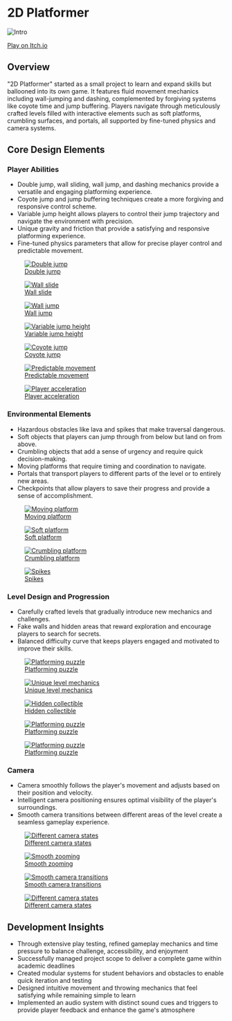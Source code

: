 <div class="page-content">

# 2D Platformer


<img src="https://danielnoam.github.io/portfolio/assets/2d-platformer/main.gif" alt="Intro">

[Play on Itch.io](https://danielnoam.itch.io/2d-platformer)


<div class="project-card">

## Overview

"2D Platformer" started as a small project to learn and expand skills but ballooned into its own game. It features fluid movement mechanics including wall-jumping and dashing, complemented by forgiving systems like coyote time and jump buffering. Players navigate through meticulously crafted levels filled with interactive elements such as soft platforms, crumbling surfaces, and portals, all supported by fine-tuned physics and camera systems.


</div>

<div class="project-card">
    
## Core Design Elements

### Player Abilities

- Double jump, wall sliding, wall jump, and dashing mechanics provide a versatile and engaging platforming experience.
- Coyote jump and jump buffering techniques create a more forgiving and responsive control scheme.
- Variable jump height allows players to control their jump trajectory and navigate the environment with precision.
- Unique gravity and friction that provide a satisfying and responsive platforming experience.
- Fine-tuned physics parameters that allow for precise player control and predictable movement.


<div class="image-gallery">
    <figure>
        <a href="https://danielnoam.github.io/portfolio/assets/2d-platformer/doublejump.gif" target="_blank">
            <img src="https://danielnoam.github.io/portfolio/assets/2d-platformer/doublejump.gif" alt="Double jump">
            <figcaption>Double jump</figcaption>
        </a>
    </figure>
    <figure>
        <a href="https://danielnoam.github.io/portfolio/assets/2d-platformer/wallslide.gif" target="_blank">
            <img src="https://danielnoam.github.io/portfolio/assets/2d-platformer/wallslide.gif" alt="Wall slide">
            <figcaption>Wall slide</figcaption>
        </a>
    </figure>
    <figure>
        <a href="https://danielnoam.github.io/portfolio/assets/2d-platformer/walljump.gif" target="_blank">
            <img src="https://danielnoam.github.io/portfolio/assets/2d-platformer/walljump.gif" alt="Wall jump">
            <figcaption>Wall jump</figcaption>
        </a>
    </figure>
    <figure>
        <a href="https://danielnoam.github.io/portfolio/assets/2d-platformer/variableJump.gif" target="_blank">
            <img src="https://danielnoam.github.io/portfolio/assets/2d-platformer/variableJump.gif" alt="Variable jump height">
            <figcaption>Variable jump height</figcaption>
        </a>
    </figure>
    <figure>
        <a href="https://danielnoam.github.io/portfolio/assets/2d-platformer/player1.gif" target="_blank">
            <img src="https://danielnoam.github.io/portfolio/assets/2d-platformer/player1.gif" alt="Coyote jump">
            <figcaption>Coyote jump</figcaption>
        </a>
    </figure>
    <figure>
        <a href="https://danielnoam.github.io/portfolio/assets/2d-platformer/Physics1.gif" target="_blank">
            <img src="https://danielnoam.github.io/portfolio/assets/2d-platformer/Physics1.gif" alt="Predictable movement">
            <figcaption>Predictable movement</figcaption>
        </a>
    </figure>
    <figure>
        <a href="https://danielnoam.github.io/portfolio/assets/2d-platformer/Physics2.gif" target="_blank">
            <img src="https://danielnoam.github.io/portfolio/assets/2d-platformer/Physics2.gif" alt="Player acceleration">
            <figcaption>Player acceleration</figcaption>
        </a>
    </figure>
</div>

### Environmental Elements

- Hazardous obstacles like lava and spikes that make traversal dangerous.
- Soft objects that players can jump through from below but land on from above.
- Crumbling objects that add a sense of urgency and require quick decision-making.
- Moving platforms that require timing and coordination to navigate.
- Portals that transport players to different parts of the level or to entirely new areas.
- Checkpoints that allow players to save their progress and provide a sense of accomplishment.

<div class="image-gallery">
    <figure>
        <a href="https://danielnoam.github.io/portfolio/assets/2d-platformer/movingplatform.gif" target="_blank">
            <img src="https://danielnoam.github.io/portfolio/assets/2d-platformer/movingplatform.gif" alt="Moving platform">
            <figcaption>Moving platform</figcaption>
        </a>
    </figure>
    <figure>
        <a href="https://danielnoam.github.io/portfolio/assets/2d-platformer/softPlatform.gif" target="_blank">
            <img src="https://danielnoam.github.io/portfolio/assets/2d-platformer/softPlatform.gif" alt="Soft platform">
            <figcaption>Soft platform</figcaption>
        </a>
    </figure>
    <figure>
        <a href="https://danielnoam.github.io/portfolio/assets/2d-platformer/crumblingobject.gif" target="_blank">
            <img src="https://danielnoam.github.io/portfolio/assets/2d-platformer/crumblingobject.gif" alt="Crumbling platform">
            <figcaption>Crumbling platform</figcaption>
        </a>
    </figure>
    <figure>
        <a href="https://danielnoam.github.io/portfolio/assets/2d-platformer/spikes.gif" target="_blank">
            <img src="https://danielnoam.github.io/portfolio/assets/2d-platformer/spikes.gif" alt="Spikes">
            <figcaption>Spikes</figcaption>
        </a>
    </figure>
</div>

### Level Design and Progression

- Carefully crafted levels that gradually introduce new mechanics and challenges.
- Fake walls and hidden areas that reward exploration and encourage players to search for secrets.
- Balanced difficulty curve that keeps players engaged and motivated to improve their skills.

<div class="image-gallery">
    <figure>
        <a href="https://danielnoam.github.io/portfolio/assets/2d-platformer/Hazard2.gif" target="_blank">
            <img src="https://danielnoam.github.io/portfolio/assets/2d-platformer/Hazard2.gif" alt="Platforming puzzle">
            <figcaption>Platforming puzzle</figcaption>
        </a>
    </figure>
    <figure>
        <a href="https://danielnoam.github.io/portfolio/assets/2d-platformer/Hazard3.gif" target="_blank">
            <img src="https://danielnoam.github.io/portfolio/assets/2d-platformer/Hazard3.gif" alt="Unique level mechanics">
            <figcaption>Unique level mechanics</figcaption>
        </a>
    </figure>
    <figure>
        <a href="https://danielnoam.github.io/portfolio/assets/2d-platformer/hiddenarea.gif" target="_blank">
            <img src="https://danielnoam.github.io/portfolio/assets/2d-platformer/hiddenarea.gif" alt="Hidden collectible">
            <figcaption>Hidden collectible</figcaption>
        </a>
    </figure>
    <figure>
        <a href="https://danielnoam.github.io/portfolio/assets/2d-platformer/hazard1.gif" target="_blank">
            <img src="https://danielnoam.github.io/portfolio/assets/2d-platformer/hazard1.gif" alt="Platforming puzzle">
            <figcaption>Platforming puzzle</figcaption>
        </a>
    </figure>
    <figure>
        <a href="https://danielnoam.github.io/portfolio/assets/2d-platformer/hazard4.gif" target="_blank">
            <img src="https://danielnoam.github.io/portfolio/assets/2d-platformer/hazard4.gif" alt="Platforming puzzle">
            <figcaption>Platforming puzzle</figcaption>
        </a>
    </figure>
</div>


### Camera

- Camera smoothly follows the player's movement and adjusts based on their position and velocity.
- Intelligent camera positioning ensures optimal visibility of the player's surroundings.
- Smooth camera transitions between different areas of the level create a seamless gameplay experience.

<div class="image-gallery">
    <figure>
        <a href="https://danielnoam.github.io/portfolio/assets/2d-platformer/camera1.gif" target="_blank">
            <img src="https://danielnoam.github.io/portfolio/assets/2d-platformer/camera1.gif" alt="Different camera states">
            <figcaption>Different camera states</figcaption>
        </a>
    </figure>
    <figure>
        <a href="https://danielnoam.github.io/portfolio/assets/2d-platformer/camera2.gif" target="_blank">
            <img src="https://danielnoam.github.io/portfolio/assets/2d-platformer/camera2.gif" alt="Smooth zooming">
            <figcaption>Smooth zooming</figcaption>
        </a>
    </figure>
    <figure>
        <a href="https://danielnoam.github.io/portfolio/assets/2d-platformer/camera3.gif" target="_blank">
            <img src="https://danielnoam.github.io/portfolio/assets/2d-platformer/camera3.gif" alt="Smooth camera transitions">
            <figcaption>Smooth camera transitions</figcaption>
        </a>
    </figure>
    <figure>
        <a href="https://danielnoam.github.io/portfolio/assets/2d-platformer/camera4.gif" target="_blank">
            <img src="https://danielnoam.github.io/portfolio/assets/2d-platformer/camera4.gif" alt="Different camera states">
            <figcaption>Different camera states</figcaption>
        </a>
    </figure>
</div>


</div>

<div class="project-card">
    
## Development Insights

- Through extensive play testing, refined gameplay mechanics and time pressure to balance challenge, accessibility, and enjoyment
- Successfully managed project scope to deliver a complete game within academic deadlines
- Created modular systems for student behaviors and obstacles to enable quick iteration and testing
- Designed intuitive movement and throwing mechanics that feel satisfying while remaining simple to learn
- Implemented an audio system with distinct sound cues and triggers to provide player feedback and enhance the game's atmosphere


</div>
</div>

